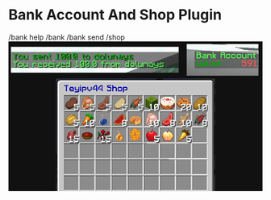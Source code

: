 # Bank Account And Shop Plugin
/bank help
/bank
/bank send <player name> <amount>
/shop
<img src="https://raw.githubusercontent.com/utkayfirat/bshop/refs/heads/main/src/main/resources/showcase.png">

